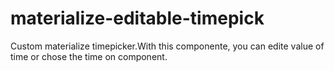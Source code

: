 # materialize-editable-timepick
Custom materialize timepicker.With this componente, you can edite value of time or chose the time on component.
